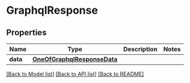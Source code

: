 # GraphqlResponse

## Properties
Name | Type | Description | Notes
------------ | ------------- | ------------- | -------------
**data** | [**OneOfGraphqlResponseData**](OneOfGraphqlResponseData.md) |  | 

[[Back to Model list]](../README.md#documentation-for-models) [[Back to API list]](../README.md#documentation-for-api-endpoints) [[Back to README]](../README.md)

